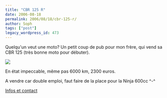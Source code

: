 ```yaml
---
title: "CBR 125 R"
date: 2006-08-18
permalink: 2006/08/18/cbr-125-r/
author: Soph
tags: ["post"]
legacy_wordpress_id: 473
---
```


Quelqu'un veut une moto? Un petit coup de pub pour mon frère, qui vend sa CBR 125 (très bonne moto pour débuter).

<img src="https://64k.be/wp-content/uploads/2006/general/1.JPG" />

<!-- excerpt -->

En état impeccable, même pas 6000 km, 2300 euros.

A vendre car double emploi, faut faire de la place pour la Ninja 600cc ^-^

[Infos et contact](http://www.conceptnet.be/avendre/cbr125r.html)
